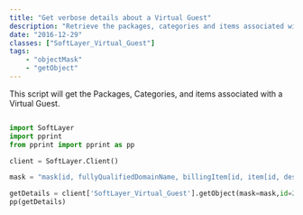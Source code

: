 ```yaml
---
title: "Get verbose details about a Virtual Guest"
description: "Retrieve the packages, categories and items associated with a Virtual Guest."
date: "2016-12-29"
classes: ["SoftLayer_Virtual_Guest"]
tags:
    - "objectMask"
    - "getObject"
---
```


This script will get the Packages, Categories, and items associated with a Virtual Guest. 

```python

import SoftLayer
import pprint
from pprint import pprint as pp

client = SoftLayer.Client()

mask = "mask[id, fullyQualifiedDomainName, billingItem[id, item[id, description], category[name, id],children[id, item[id, description], category[name, id]]]]"

getDetails = client['SoftLayer_Virtual_Guest'].getObject(mask=mask,id=26961063)
pp(getDetails)

```